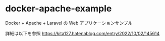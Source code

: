 # docker-apache-example
Docker + Apache + Laravel の Web アプリケーションサンプル

詳細は以下を参照
https://kita127.hatenablog.com/entry/2022/10/02/145614
